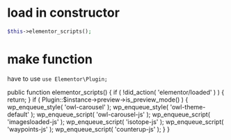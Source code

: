 # load in constructor
~~~php
$this->elementor_scripts();
~~~

# make function
have to use `use Elementor\Plugin;`


public function elementor_scripts() {
  if ( !did_action( 'elementor/loaded' ) ) {
    return;
  }
  if ( Plugin::$instance->preview->is_preview_mode() ) {
    wp_enqueue_style(  'owl-carousel' );
    wp_enqueue_style(  'owl-theme-default' );
    wp_enqueue_script(  'owl-carousel-js' );
    wp_enqueue_script(  'imagesloaded-js' );
    wp_enqueue_script(  'isotope-js' );
    wp_enqueue_script(  'waypoints-js' );
    wp_enqueue_script(  'counterup-js' );
  }
}
